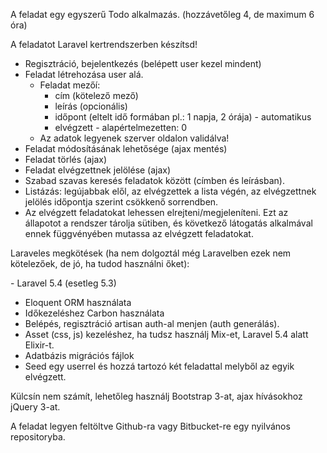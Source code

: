 A feladat egy egyszerű Todo alkalmazás. (hozzávetőleg 4, de maximum 6 óra)

A feladatot Laravel kertrendszerben készítsd!


- Regisztráció, bejelentkezés (belépett user kezel mindent)
- Feladat létrehozása user alá.
    - Feladat mezőí:
        - cím (kötelező mező)
        - leírás (opcionális)
        - időpont (eltelt idő formában pl.: 1 napja, 2 órája) - automatikus
        - elvégzett - alapértelmezetten: 0
    - Az adatok legyenek szerver oldalon validálva!
- Feladat módosításának lehetősége (ajax mentés)
- Feladat törlés (ajax)
- Feladat elvégzettnek jelölése (ajax)
- Szabad szavas keresés feladatok között (címben és leírásban).
- Listázás: legújabbak elől, az elvégzettek a lista végén, az elvégzettnek jelölés időpontja szerint csökkenő sorrendben.
- Az elvégzett feladatokat lehessen elrejteni/megjeleníteni. Ezt az állapotot a rendszer tárolja sütiben, és következő látogatás alkalmával ennek függvényében mutassa az elvégzett feladatokat.

Laraveles megkötések (ha nem dolgoztál még Laravelben ezek nem kötelezőek, de jó, ha tudod használni őket):

- Laravel 5.4 (esetleg 5.3)
- Eloquent ORM használata
- Időkezeléshez Carbon használata
- Belépés, regisztráció artisan auth-al menjen (auth generálás).
- Asset (css, js) kezeléshez, ha tudsz használj Mix-et, Laravel 5.4 alatt Elixir-t.
- Adatbázis migrációs fájlok
- Seed egy userrel és hozzá tartozó két feladattal melyből az egyik elvégzett.

Külcsín nem számít, lehetőleg használj Bootstrap 3-at, ajax hívásokhoz jQuery 3-at.

A feladat legyen feltöltve Github-ra vagy Bitbucket-re egy nyilvános repositoryba.
